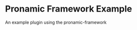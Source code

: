 Pronamic Framework Example
==========================

An example plugin using the pronamic-framework